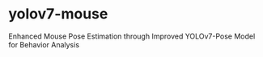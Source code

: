 # yolov7-mouse
Enhanced Mouse Pose Estimation through Improved YOLOv7-Pose Model for Behavior Analysis

